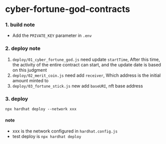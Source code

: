 # cyber-fortune-god-contracts

### 1. build note
- Add the `PRIVATE_KEY` parameter in `.env`

### 2. deploy note
1. `deploy/01_cyber_fortune_god.js` need update `startTime`, After this time, the activity of the entire contract can start, and the update date is based on this judgment
2. `deploy/02_merit_coin.js` need add `receiver`, Which address is the initial amount minted to
3. `deploy/03_fortune_stick.js` new add `baseURI`, nft base address

### 3. deploy
```shell
npx hardhat deploy --network xxx
```
#### note
- xxx is the network configured in `hardhat.config.js`
- test deploy is `npx hardhat deploy`
